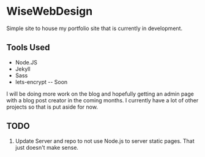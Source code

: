 # WiseWebDesign

Simple site to house my portfolio site that is currently in development. 


## Tools Used

* Node.JS
* Jekyll
* Sass
* lets-encrypt -- Soon

I will be doing more work on the blog and hopefully getting an admin page with a blog post creator in the coming months. I currently have a lot of other projects so that is put aside for now.

## TODO
1. Update Server and repo to not use Node.js to server static pages. That just doesn't make sense.
